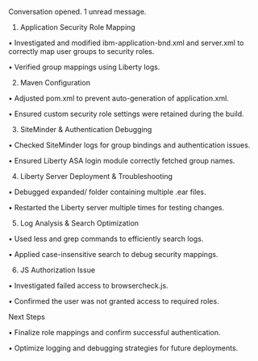 Conversation opened. 1 unread message.


1. Application Security Role Mapping

• Investigated and modified ibm-application-bnd.xml and server.xml to correctly map user groups to security roles.

• Verified group mappings using Liberty logs.

2. Maven Configuration

• Adjusted pom.xml to prevent auto-generation of application.xml.

• Ensured custom security role settings were retained during the build.

3. SiteMinder & Authentication Debugging

• Checked SiteMinder logs for group bindings and authentication issues.

• Ensured Liberty ASA login module correctly fetched group names.

4. Liberty Server Deployment & Troubleshooting

• Debugged expanded/ folder containing multiple .ear files.

• Restarted the Liberty server multiple times for testing changes.

5. Log Analysis & Search Optimization

• Used less and grep commands to efficiently search logs.

• Applied case-insensitive search to debug security mappings.

6. JS Authorization Issue

• Investigated failed access to browsercheck.js.

• Confirmed the user was not granted access to required roles.



Next Steps

• Finalize role mappings and confirm successful authentication.

• Optimize logging and debugging strategies for future deployments.

